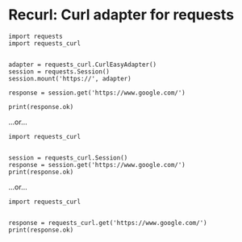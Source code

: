 # Recurl: Curl adapter for requests

```
import requests
import requests_curl


adapter = requests_curl.CurlEasyAdapter()
session = requests.Session()
session.mount('https://', adapter)

response = session.get('https://www.google.com/')

print(response.ok)
```

...or...

```
import requests_curl


session = requests_curl.Session()
response = session.get('https://www.google.com/')
print(response.ok)
```

...or...

```
import requests_curl


response = requests_curl.get('https://www.google.com/')
print(response.ok)
```


